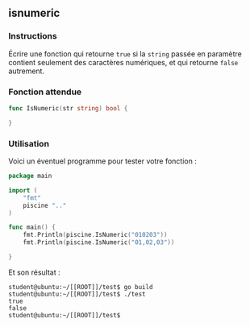 ## isnumeric

### Instructions

Écrire une fonction qui retourne `true` si la `string` passée en paramètre contient seulement des caractères numériques, et qui retourne `false` autrement.

### Fonction attendue

```go
func IsNumeric(str string) bool {

}
```

### Utilisation

Voici un éventuel programme pour tester votre fonction :

```go
package main

import (
	"fmt"
	piscine ".."
)

func main() {
	fmt.Println(piscine.IsNumeric("010203"))
	fmt.Println(piscine.IsNumeric("01,02,03"))

}
```

Et son résultat :

```console
student@ubuntu:~/[[ROOT]]/test$ go build
student@ubuntu:~/[[ROOT]]/test$ ./test
true
false
student@ubuntu:~/[[ROOT]]/test$
```
